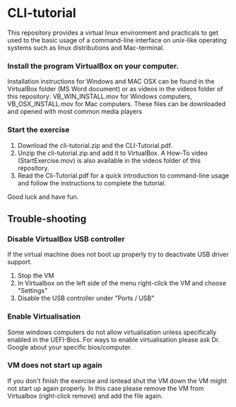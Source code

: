 # CLI-tutorial
This repository provides a virtual linux environment and practicals to get used to the basic usage of a command-line interface on unix-like operating systems such as linux distributions and Mac-terminal.

### Install the program VirtualBox on your computer. 

Installation instructions for Windows and MAC OSX can be found in the VirtualBox folder (MS Word document) or as videos in the videos folder of this repository: VB_WIN_INSTALL.mov for Windows computers, VB_OSX_INSTALL.mov for Mac computers. These files can be downloaded and opened with most common media players

### Start the exercise

1. Download the cli-tutorial.zip and the CLI-Tutorial.pdf.
2. Unzip the cli-tutorial.zip and add it to VirtualBox. A How-To video (StartExercise.mov) is also available in the videos folder of this repository.
3. Read the Cli-Tutorial.pdf for a quick introduction to command-line usage and follow the instructions to complete the tutorial.

Good luck and have fun.

## Trouble-shooting

### Disable VirtualBox USB controller 
If the virtual machine does not boot up properly try to deactivate USB driver support. 
1. Stop the VM
2. In Virtualbox on the left side of the menu right-click the VM and choose "Settings"
3. Disable the USB controller under "Ports / USB"


### Enable Virtualisation
Some windows computers do not allow virtualisation unless specifically enabled in the UEFI-Bios. For ways to enable virtualisation please ask Dr. Google about your specific bios/computer.

### VM does not start up again
If you don't finish the exercise and isntead shut the VM down the VM might not start up again properly. In this case please remove the VM from Virtualbox (right-click remove) and add the file again.
